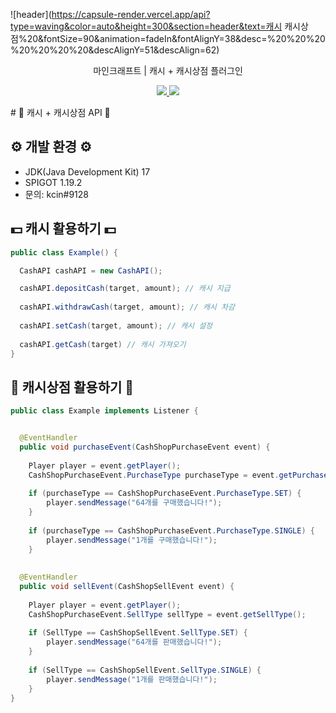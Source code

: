 ![header](https://capsule-render.vercel.app/api?type=waving&color=auto&height=300&section=header&text=캐시 캐시상점%20&fontSize=90&animation=fadeIn&fontAlignY=38&desc=%20%20%20%20%20%20%20&descAlignY=51&descAlign=62)

<p align='center'> 마인크래프트 | 캐시 + 캐시상점 플러그인  </p>
<p align='center'>
  <a href="https://github.com/idkNicks">
    <img src="https://img.shields.io/badge/IDEA%20ISSUE%20-%23F7DF1E.svg?&style=for-the-badge&&logoColor=white"/>
  </a>
  <a href="#demo">
    <img src="https://img.shields.io/badge/DEMO%20-%234FC08D.svg?&style=for-the-badge&&logoColor=white"/>
  </a>
</p>
# 💸 캐시 + 캐시상점 API 💸


## ⚙️ 개발 환경 ⚙️
- JDK(Java Development Kit) 17
- SPIGOT 1.19.2
- 문의: kcin#9128


## 💵 캐시 활용하기 💵
```java
public class Example() {

  CashAPI cashAPI = new CashAPI();

  cashAPI.depositCash(target, amount); // 캐시 지급
  
  cashAPI.withdrawCash(target, amount); // 캐시 차감
  
  cashAPI.setCash(target, amount); // 캐시 설정
  
  cashAPI.getCash(target) // 캐시 가져오기
}
```

## 🛒 캐시상점 활용하기 🛒
```java
public class Example implements Listener {


  @EventHandler
  public void purchaseEvent(CashShopPurchaseEvent event) {
  
    Player player = event.getPlayer();
    CashShopPurchaseEvent.PurchaseType purchaseType = event.getPurchaseType();
    
    if (purchaseType == CashShopPurchaseEvent.PurchaseType.SET) {
        player.sendMessage("64개를 구매했습니다!");
    }
    
    if (purchaseType == CashShopPurchaseEvent.PurchaseType.SINGLE) {
        player.sendMessage("1개를 구매했습니다!");
    }
    
    
  @EventHandler
  public void sellEvent(CashShopSellEvent event) {
    
    Player player = event.getPlayer();
    CashShopPurchaseEvent.SellType sellType = event.getSellType();
    
    if (SellType == CashShopSellEvent.SellType.SET) {
        player.sendMessage("64개를 판매했습니다!");
    }
    
    if (SellType == CashShopSellEvent.SellType.SINGLE) {
        player.sendMessage("1개를 판매했습니다!");
    }
}
```
    



